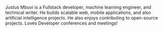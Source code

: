 Justus Mbuvi is a Fullstack developer, machine learning engineer, and technical writer. He builds scalable web, mobile applications, and also artificial intelligence projects. He also enjoys contributing to open-source projects. Loves Developer conferences and meetings!